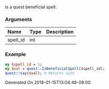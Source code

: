 is a quest beneficial spell.
### Arguments
**Name**|**Type**|**Description**
:---|:---|:---
spell_id|int|

### Example

```perl
my $spell_id = 1;
my $val = quest::IsBeneficialSpell($spell_id);
quest::say($val); # Returns uint
```


Generated On 2018-01-15T13:04:48-08:00
